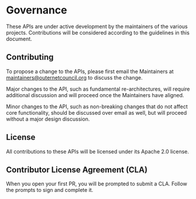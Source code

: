# Governance

These APIs are under active development by the maintainers of the various projects. Contributions will be considered according to the guidelines in this document.

## Contributing
To propose a change to the APIs, please first email the Maintainers at maintainers@outernetcouncil.org to discuss the change.

Major changes to the API, such as fundamental re-architectures, will require additional discussion and will proceed once the Maintainers have aligned.

Minor changes to the API, such as non-breaking changes that do not affect core functionality, should be discussed over email as well, but will proceed without a major design discussion.

## License
All contributions to these APIs will be licensed under its Apache 2.0 license.

## Contributor License Agreement (CLA)
When you open your first PR, you will be prompted to submit a CLA. Follow the prompts to sign and complete it.
